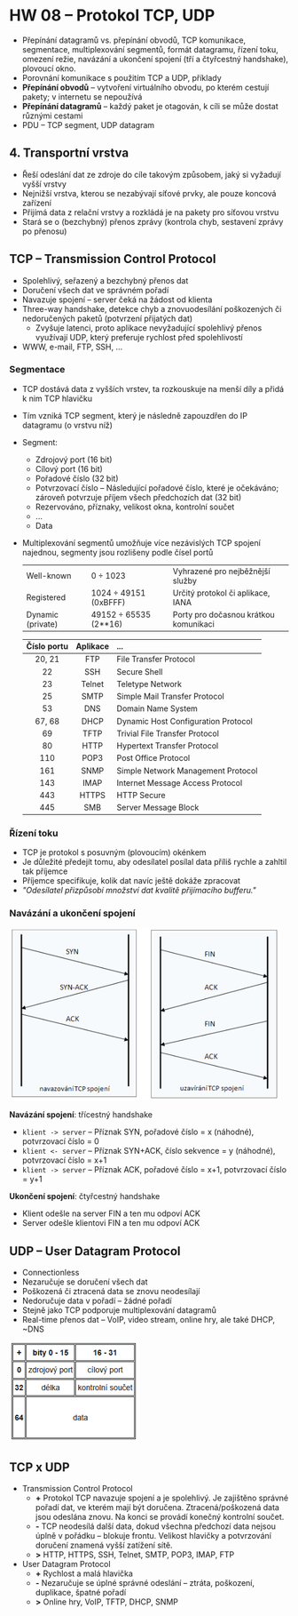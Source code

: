 # HW 08 – Protokol TCP, UDP

* Přepínání datagramů vs. přepínání obvodů, TCP komunikace, segmentace, multiplexování segmentů, formát datagramu, řízení toku, omezení režie, navázání a ukončení spojení (tří a čtyřcestný handshake), plovoucí okno.
* Porovnání komunikace s použitím TCP a UDP, příklady
* __Přepínání obvodů__ – vytvoření virtuálního obvodu, po kterém cestují pakety; v internetu se nepoužívá
* __Přepínání datagramů__ – každý paket je otagován, k cíli se může dostat různými cestami
* PDU – TCP segment, UDP datagram

## 4. Transportní vrstva

* Řeší odeslání dat ze zdroje do cíle takovým způsobem, jaký si vyžadují vyšší vrstvy
* Nejnižší vrstva, kterou se nezabývají síťové prvky, ale pouze koncová zařízení
* Přijímá data z relační vrstvy a rozkládá je na pakety pro síťovou vrstvu
* Stará se o (bezchybný) přenos zprávy (kontrola chyb, sestavení zprávy po přenosu)

## TCP – Transmission Control Protocol

* Spolehlivý, seřazený a bezchybný přenos dat
* Doručení všech dat ve správném pořadí
* Navazuje spojení – server čeká na žádost od klienta
* Three-way handshake, detekce chyb a znovuodesílání poškozených či nedoručených paketů (potvrzení přijatých dat)
  * Zvyšuje latenci, proto aplikace nevyžadující spolehlivý přenos využívají UDP, který preferuje rychlost před spolehlivostí
* WWW, e-mail, FTP, SSH, ...

### Segmentace

* TCP dostává data z vyšších vrstev, ta rozkouskuje na menší díly a přidá k nim TCP hlavičku
* Tím vzniká TCP segment, který je následně zapouzdřen do IP datagramu (o vrstvu níž)
* Segment:
  * Zdrojový port (16 bit)
  * Cílový port (16 bit)
  * Pořadové číslo (32 bit)
  * Potvrzovací číslo – Následující pořadové číslo, které je očekáváno; zároveň potvrzuje příjem všech předchozích dat (32 bit)
  * Rezervováno, příznaky, velikost okna, kontrolní součet
  * ...
  * Data
* Multiplexování segmentů umožňuje více nezávislých TCP spojení najednou, segmenty jsou rozlišeny podle čísel portů
    <table><tr><td>Well-known</td><td>0 ÷ 1023</td><td>Vyhrazené pro nejběžnější služby</td></tr><td>Registered</td><td>1024 ÷ 49151 (0xBFFF)</td><td>Určitý protokol či aplikace, IANA</td></tr><td>Dynamic (private)</td><td>49152 ÷ 65535 (2**16)</td><td>Porty pro dočasnou krátkou komunikaci</td></tr></table>

    Číslo portu | Aplikace | ...
    :-: | :-: | :--
    20, 21 | FTP | File Transfer Protocol
    22 | SSH | Secure Shell
    23 | Telnet | Teletype Network
    25 | SMTP | Simple Mail Transfer Protocol
    53 | DNS | Domain Name System
    67, 68 | DHCP | Dynamic Host Configuration Protocol
    69 | TFTP | Trivial File Transfer Protocol
    80 | HTTP | Hypertext Transfer Protocol
    110 | POP3 | Post Office Protocol
    161 | SNMP | Simple Network Management Protocol
    143 | IMAP | Internet Message Access Protocol
    443 | HTTPS | HTTP Secure
    445 | SMB | Server Message Block

### Řízení toku

* TCP je protokol s posuvným (plovoucím) okénkem
* Je důležité předejít tomu, aby odesílatel posílal data příliš rychle a zahltil tak příjemce
* Příjemce specifikuje, kolik dat navíc ještě dokáže zpracovat
* _"Odesílatel přizpůsobí množství dat kvalitě přijímacího bufferu."_

### Navázání a ukončení spojení

![tcp](./img/HW_08_01.PNG)

__Navázání spojení__: třícestný handshake

* `klient -> server` – Příznak SYN, pořadové číslo = x (náhodné), potvrzovací číslo = 0
* `klient <- server` – Příznak SYN+ACK, číslo sekvence = y (náhodné), potvrzovací číslo = x+1
* `klient -> server` – Příznak ACK, pořadové číslo = x+1, potvrzovací číslo = y+1

__Ukončení spojení__: čtyřcestný handshake

* Klient odešle na server FIN a ten mu odpoví ACK
* Server odešle klientovi FIN a ten mu odpoví ACK

## UDP – User Datagram Protocol

* Connectionless
* Nezaručuje se doručení všech dat
* Poškozená či ztracená data se znovu neodesílají
* Nedoručuje data v pořadí – žádné pořadí
* Stejně jako TCP podporuje multiplexování datagramů
* Real-time přenos dat – VoIP, video stream, online hry, ale také DHCP, ~DNS

![udp](./img/HW_08_02.PNG)

## TCP x UDP

* Transmission Control Protocol
  * __+__ Protokol TCP navazuje spojení a je spolehlivý. Je zajištěno správné pořadí dat, ve kterém mají být doručena. Ztracená/poškozená data jsou odeslána znovu. Na konci se provádí konečný kontrolní součet.
  * __-__ TCP neodesílá další data, dokud všechna předchozí data nejsou úplně v pořádku – blokuje frontu. Velikost hlavičky a potvrzování doručení znamená vyšší zatížení sítě.
  * __>__ HTTP, HTTPS, SSH, Telnet, SMTP, POP3, IMAP, FTP
* User Datagram Protocol
  * __+__ Rychlost a malá hlavička
  * __-__ Nezaručuje se úplné správné odeslání – ztráta, poškození, duplikace, špatné pořadí
  * __>__ Online hry, VoIP, TFTP, DHCP, SNMP
